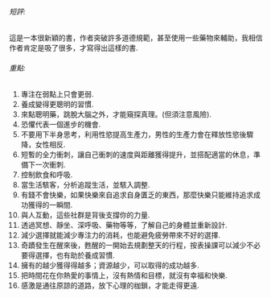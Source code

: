 ###### 短評:

這是一本很新穎的書，作者突破許多道德規範，甚至使用一些藥物來輔助，我相信作者肯定是吸了很多，才寫得出這樣的書.

###### 重點:
1. 專注在弱點上只會更弱.
2. 養成變得更聰明的習慣.
3. 來點聰明藥，跳脫大腦之外，才能窺探真理。(但須注意風險).
4. 恐懼代表一個進步的機會.
5. 不要用下半身思考，利用性慾提高生產力，男性的生產力會在釋放性慾後驟降，女性相反.
6. 短暫的全力衝刺，讓自己衝刺的速度與距離獲得提升，並搭配適當的休息，準備下一次衝刺.
7. 控制飲食和呼吸.
8. 當生活駭客，分析追蹤生活，並駭入調整.
9. 有錢不會快樂，如果快樂來自追求自身匱乏的東西，那麼快樂只能維持追求成功獲得的一瞬間.
10. 與人互動，這些社群是背後支撐你的力量.
11. 透過冥想、靜坐、深呼吸、藥物等等，了解自己的身體並重新設計.
12. 減少選擇就能減少專注力的消耗，也能避免疲勞帶來不好的選擇.
13. 奇蹟發生在醒來後，甦醒的一開始去規劃整天的行程，按表操課可以減少不必要得選擇，也有助於養成習慣.
14. 擁有的越少獲得得越多；資源越少，可以取得的成功越多.
15. 把時間花在你熱愛的事情上，沒有熱情和目標，就沒有幸福和快樂.
16. 感激是通往原諒的道路，放下心理的枷鎖，才能走得更遠.

